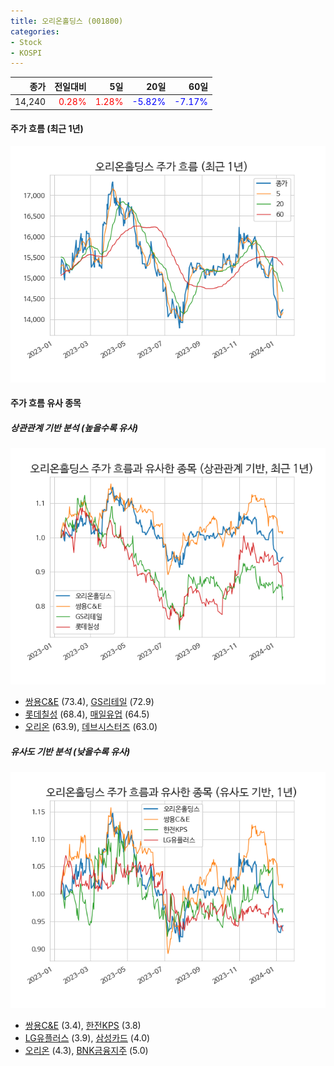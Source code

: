 ```yaml
---
title: 오리온홀딩스 (001800)
categories:
- Stock
- KOSPI
---
```


|종가|전일대비|5일|20일|60일|
|---:|-------:|--:|---:|---:|
|14,240|<span style="color: red">0.28%</span>|<span style="color: red">1.28%</span>|<span style="color: blue">-5.82%</span>|<span style="color: blue">-7.17%</span>|

<!-- more -->


#### 주가 흐름 (최근 1년)
![001800](/assets/images/stock/001800.png)


#### 주가 흐름 유사 종목


##### 상관관계 기반 분석 (높을수록 유사)
![001800](/assets/images/stock/001800_corr.png)
- [쌍용C&E](/003410/) (73.4), [GS리테일](/007070/) (72.9)
- [롯데칠성](/005300/) (68.4), [매일유업](/267980/) (64.5)
- [오리온](/271560/) (63.9), [데브시스터즈](/194480/) (63.0)


##### 유사도 기반 분석 (낮을수록 유사)	
![001800](/assets/images/stock/001800_sim.png)
- [쌍용C&E](/003410/) (3.4), [한전KPS](/051600/) (3.8)
- [LG유플러스](/032640/) (3.9), [삼성카드](/029780/) (4.0)
- [오리온](/271560/) (4.3), [BNK금융지주](/138930/) (5.0)